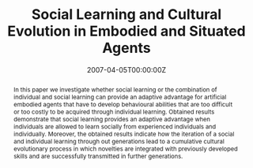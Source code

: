 ---
abstract: In this paper we investigate whether social learning or the combination of individual and social learning can provide an adaptive advantage for artificial embodied agents that have to develop behavioural abilities that are too difficult or too costly to be acquired through individual learning. Obtained results demonstrate that social learning provides an adaptive advantage when individuals are allowed to learn socially from experienced individuals and individually. Moreover, the obtained results indicate how the iteration of a social and individual learning through out generations lead to a cumulative cultural evolutionary process in which novelties are integrated with previously developed skills and are successfully transmitted in further generations.
authors:
- admin
- Stefano Nolfi
date: "2007-04-05T00:00:00Z"
doi: ""
featured: false
image:
  caption: ""
  focal_point: ""
  preview_only: false
links:
- name: Link 
  url: https://ieeexplore.ieee.org/document/4218904
# - name: OSF repository
#  url: http://osf.io/fjkze/


publication: Acerbi A., Nolfi S. (2007), Social Learning and Cultural Evolution in Embodied and Situated Agents, in *Proceedings of the First IEEE Symposium on Artificial Life*, IEEE Press, Piscataway, NJ, pp. 333 – 340
publication_short: In *Proceedings of the First IEEE Symposium on Artificial Life*, IEEE Press, Piscataway, NJ, pp. 333 – 340
publication_types: ['paper-conference']
publishDate: "2007-04-05T00:00:00Z"
slides: ""
summary: ""

tags:
# - digital media and cultural evolution
# - cultural evolution and cultural attraction 
# - Quantitative analysis of large scale cultural data
- individual-based models of cultural evolution

title: "Social Learning and Cultural Evolution in Embodied and Situated Agents"

url_code: ""
url_dataset: ""
url_pdf: files/CP_2007_embodied.pdf
url_poster: ""
url_project: ""
url_slides: ""
url_source: ""
url_video: ""
---